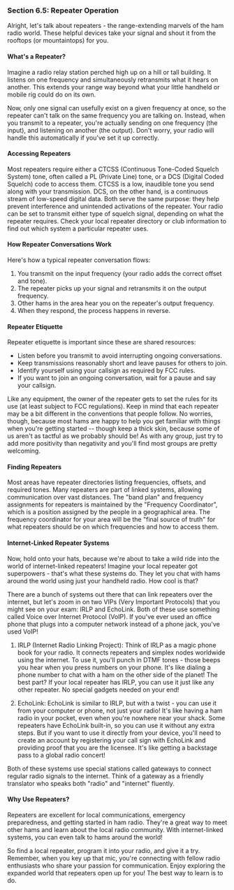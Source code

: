 ### Section 6.5: Repeater Operation

Alright, let's talk about repeaters - the range-extending marvels of the ham radio world. These helpful devices take your signal and shout it from the rooftops (or mountaintops) for you.

#### What's a Repeater?

Imagine a radio relay station perched high up on a hill or tall building. It listens on one frequency and simultaneously retransmits what it hears on another. This extends your range way beyond what your little handheld or mobile rig could do on its own.

Now, only one signal can usefully exist on a given frequency at once, so the repeater can't talk on the same frequency you are talking on. Instead, when you transmit to a repeater, you're actually sending on one frequency (the input), and listening on another (the output). Don't worry, your radio will handle this automatically if you've set it up correctly.

#### Accessing Repeaters

Most repeaters require either a CTCSS (Continuous Tone-Coded Squelch System) tone, often called a PL (Private Line) tone, or a DCS (Digital Coded Squelch) code to access them. CTCSS is a low, inaudible tone you send along with your transmission. DCS, on the other hand, is a continuous stream of low-speed digital data. Both serve the same purpose: they help prevent interference and unintended activations of the repeater. Your radio can be set to transmit either type of squelch signal, depending on what the repeater requires. Check your local repeater directory or club information to find out which system a particular repeater uses.

#### How Repeater Conversations Work

Here's how a typical repeater conversation flows:
1. You transmit on the input frequency (your radio adds the correct offset and tone).
2. The repeater picks up your signal and retransmits it on the output frequency.
3. Other hams in the area hear you on the repeater's output frequency.
4. When they respond, the process happens in reverse.

#### Repeater Etiquette

Repeater etiquette is important since these are shared resources:
- Listen before you transmit to avoid interrupting ongoing conversations.
- Keep transmissions reasonably short and leave pauses for others to join.
- Identify yourself using your callsign as required by FCC rules.
- If you want to join an ongoing conversation, wait for a pause and say your callsign.

Like any equipment, the owner of the repeater gets to set the rules for its use (at least subject to FCC regulations). Keep in mind that each repeater may be a bit different in the conventions that people follow. No worries, though, because most hams are happy to help you get familiar with things when you're getting started -- though keep a thick skin, because some of us aren't as tactful as we probably should be! As with any group, just try to add more positivity than negativity and you'll find most groups are pretty welcoming.

#### Finding Repeaters

Most areas have repeater directories listing frequencies, offsets, and required tones. Many repeaters are part of linked systems, allowing communication over vast distances. The "band plan" and frequency assignments for repeaters is maintained by the "Frequency Coordinator", which is a position assigned by the people in a geographical area. The frequency coordinator for your area will be the "final source of truth" for what repeaters should be on which frequencies and how to access them.

#### Internet-Linked Repeater Systems

Now, hold onto your hats, because we're about to take a wild ride into the world of internet-linked repeaters! Imagine your local repeater got superpowers - that's what these systems do. They let you chat with hams around the world using just your handheld radio. How cool is that?

There are a bunch of systems out there that can link repeaters over the internet, but let's zoom in on two VIPs (Very Important Protocols) that you might see on your exam: IRLP and EchoLink. Both of these use something called Voice over Internet Protocol (VoIP). If you've ever used an office phone that plugs into a computer network instead of a phone jack, you've used VoIP!

1. IRLP (Internet Radio Linking Project):
   Think of IRLP as a magic phone book for your radio. It connects repeaters and simplex nodes worldwide using the internet. To use it, you'll punch in DTMF tones - those beeps you hear when you press numbers on your phone. It's like dialing a phone number to chat with a ham on the other side of the planet! The best part? If your local repeater has IRLP, you can use it just like any other repeater. No special gadgets needed on your end!

2. EchoLink:
   EchoLink is similar to IRLP, but with a twist - you can use it from your computer or phone, not just your radio! It's like having a ham radio in your pocket, even when you're nowhere near your shack. Some repeaters have EchoLink built-in, so you can use it without any extra steps. But if you want to use it directly from your device, you'll need to create an account by registering your call sign with EchoLink and providing proof that you are the licensee. It's like getting a backstage pass to a global radio concert!

Both of these systems use special stations called gateways to connect regular radio signals to the internet. Think of a gateway as a friendly translator who speaks both "radio" and "internet" fluently.

#### Why Use Repeaters?

Repeaters are excellent for local communications, emergency preparedness, and getting started in ham radio. They're a great way to meet other hams and learn about the local radio community. With internet-linked systems, you can even talk to hams around the world!

So find a local repeater, program it into your radio, and give it a try. Remember, when you key up that mic, you're connecting with fellow radio enthusiasts who share your passion for communication. Enjoy exploring the expanded world that repeaters open up for you! The best way to learn is to do.